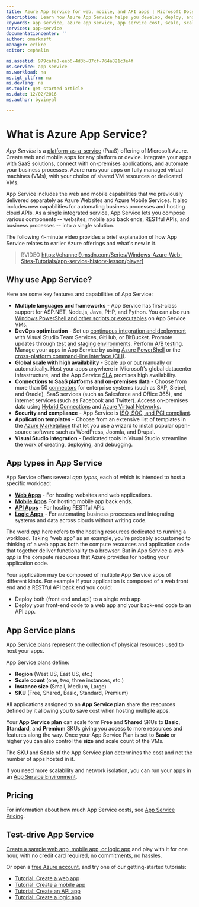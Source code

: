 ```yaml
---
title: Azure App Service for web, mobile, and API apps | Microsoft Docs
description: Learn how Azure App Service helps you develop, deploy, and manage web and mobile apps.
keywords: app service, azure app service, app service cost, scale, scalable, app deployment, azure app deployment, paas, platform-as-a-service, website, web site, web, azure mobile
services: app-service
documentationcenter: ''
author: omarkmsft
manager: erikre
editor: cephalin

ms.assetid: 979cafa8-eeb6-4d3b-87cf-764a821c3e4f
ms.service: app-service
ms.workload: na
ms.tgt_pltfrm: na
ms.devlang: na
ms.topic: get-started-article
ms.date: 12/02/2016
ms.author: byvinyal

---
```

# What is Azure App Service?
*App Service* is a [platform-as-a-service](https://en.wikipedia.org/wiki/Platform_as_a_service) (PaaS) offering of Microsoft Azure. Create web and mobile apps for any platform or device. Integrate your apps with SaaS solutions, connect with on-premises applications, and automate your business processes. Azure runs your apps on fully managed virtual machines (VMs), with your choice of shared VM resources or dedicated VMs.

App Service includes the web and mobile capabilities that we previously delivered separately as Azure Websites and Azure Mobile Services. It also includes new capabilities for automating business processes and hosting cloud APIs. As a single integrated service, App Service lets you compose various components -- websites, mobile app back ends, RESTful APIs, and business processes -- into a single solution.

The following 4-minute video provides a brief explanation of how App Service relates to earlier Azure offerings and what's new in it.

> [!VIDEO https://channel9.msdn.com/Series/Windows-Azure-Web-Sites-Tutorials/app-service-history-lesson/player]
> 
> 

## Why use App Service?
Here are some key features and capabilities of App Service:

* **Multiple languages and frameworks** - App Service has first-class support for ASP.NET, Node.js, Java, PHP, and Python. You can also run [Windows PowerShell and other scripts or executables](../app-service-web/web-sites-create-web-jobs.md) on App Service VMs.
* **DevOps optimization** - Set up [continuous integration and deployment](../app-service-web/app-service-continuous-deployment.md) with Visual Studio Team Services, GitHub, or BitBucket. Promote updates through [test and staging environments](../app-service-web/web-sites-staged-publishing.md). Perform [A/B testing](../app-service-web/app-service-web-test-in-production-get-start.md). Manage your apps in App Service by using [Azure PowerShell](/powershell/azureps-cmdlets-docs) or the [cross-platform command-line interface (CLI)](../xplat-cli-install.md).
* **Global scale with high availability** - Scale [up](../app-service-web/web-sites-scale.md) or [out](../monitoring-and-diagnostics/insights-how-to-scale.md) manually or automatically. Host your apps anywhere in Microsoft's global datacenter infrastructure, and the App Service [SLA](https://azure.microsoft.com/support/legal/sla/app-service/) promises high availability.
* **Connections to SaaS platforms and on-premises data** - Choose from more than 50 [connectors](../connectors/apis-list.md) for enterprise systems (such as SAP, Siebel, and Oracle), SaaS services (such as Salesforce and Office 365), and internet services (such as Facebook and Twitter). Access on-premises data using [Hybrid Connections](../biztalk-services/integration-hybrid-connection-overview.md) and [Azure Virtual Networks](../app-service-web/web-sites-integrate-with-vnet.md).
* **Security and compliance** - App Service is [ISO, SOC, and PCI compliant](https://www.microsoft.com/TrustCenter/).
* **Application templates** - Choose from an extensive list of templates in the [Azure Marketplace](https://azure.microsoft.com/marketplace/) that let you use a wizard to install popular open-source software such as WordPress, Joomla, and Drupal.
* **Visual Studio integration** - Dedicated tools in Visual Studio streamline the work of creating, deploying, and debugging.

## App types in App Service
App Service offers several *app types*, each of which is intended to host a specific workload:

* [**Web Apps**](../app-service-web/app-service-web-overview.md) - For hosting websites and web applications.
* [**Mobile Apps**](../app-service-mobile/app-service-mobile-value-prop.md) For hosting mobile app back ends.
* [**API Apps**](../app-service-api/app-service-api-apps-why-best-platform.md) - For hosting RESTful APIs.
* [**Logic Apps**](../logic-apps/logic-apps-what-are-logic-apps.md) - For automating business processes and integrating systems and data across clouds without writing code.

The word *app* here refers to the hosting resources dedicated to running a workload. Taking “web app” as an example, you’re probably accustomed to thinking of a web app as both the compute resources and application code that together deliver functionality to a browser. But in App Service a *web app* is the compute resources that Azure provides for hosting your application code. 

Your application may be composed of multiple App Service apps of different kinds. For example If your application is composed of a web front end and a RESTful API back end you could:

- Deploy both (front end and api) to a single web app  
- Deploy your front-end code to a web app and your back-end code to an API app. 



## App Service plans
[App Service plans](azure-web-sites-web-hosting-plans-in-depth-overview.md) represent the collection of physical resources used to host your apps.

App Service plans define:

- **Region** (West US, East US, etc.)
- **Scale count** (one, two, three instances, etc.)
- **Instance size** (Small, Medium, Large)
- **SKU** (Free, Shared, Basic, Standard, Premium)

All applications assigned to an **App Service plan** share the resources defined by it allowing you to save cost when hosting multiple apps.

Your **App Service plan** can scale form **Free** and **Shared** SKUs to **Basic**, **Standard**, and **Premium** SKUs giving you access to more resources and features along the way. Once your App Service Plan is set to **Basic** or higher you can also control the **size** and scale count of the VMs.

The **SKU** and **Scale** of the App Service plan determines the cost and not the number of apps hosted in it. 

If you need more scalability and network isolation, you can run your apps in an [App Service Environment](../app-service-web/app-service-app-service-environment-intro.md).

## Pricing
For information about how much App Service costs, see [App Service Pricing](https://azure.microsoft.com/pricing/details/app-service/).

## Test-drive App Service
[Create a sample web app, mobile app, or logic app](https://azure.microsoft.com/try/app-service/) and play with it for one hour, with no credit card required, no commitments, no hassles.

Or open a [free Azure account](https://azure.microsoft.com/pricing/free-trial/), and try one of our getting-started tutorials:

* [Tutorial: Create a web app](../app-service-web/app-service-web-get-started.md)
* [Tutorial: Create a mobile app](../app-service-mobile/app-service-mobile-android-get-started.md)
* [Tutorial: Create an API app](../app-service-api/app-service-api-dotnet-get-started.md)
* [Tutorial: Create a logic app](../logic-apps/logic-apps-create-a-logic-app.md)

